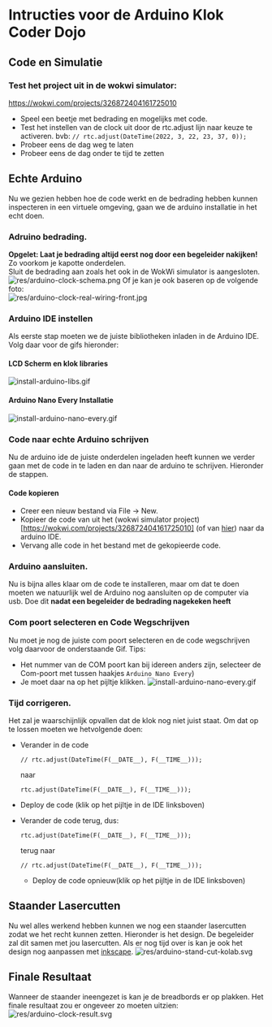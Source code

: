 # Intructies voor de Arduino Klok Coder Dojo
## Code en Simulatie
### Test het project uit in de wokwi simulator:
https://wokwi.com/projects/326872404161725010
- Speel een beetje met bedrading en mogelijks met code.
- Test het instellen van de clock uit door de rtc.adjust lijn naar keuze te activeren. bvb: `// rtc.adjust(DateTime(2022, 3, 22, 23, 37, 0));`
- Probeer eens de dag weg te laten
- Probeer eens de dag onder te tijd te zetten

## Echte Arduino
Nu we gezien hebben hoe de code werkt en de bedrading hebben kunnen inspecteren in een virtuele omgeving, gaan we de arduino installatie in het echt doen.

### Adruino bedrading.
**Opgelet: Laat je bedrading altijd eerst nog door een begeleider nakijken!** Zo voorkom je kapotte onderdelen.\
Sluit de bedrading aan zoals het ook in de WokWi simulator is aangesloten.
![res/arduino-clock-schema.png](res/arduino-clock-schema.png)
Of je kan je ook baseren op de volgende foto:\
![res/arduino-clock-real-wiring-front.jpg](res/arduino-clock-real-wiring-front.jpg)

### Arduino IDE instellen
Als eerste stap moeten we de juiste bibliotheken inladen in de Arduino IDE. Volg daar voor de gifs hieronder:
#### LCD Scherm en klok libraries
![install-arduino-libs.gif](res/install-arduino-libs.gif)
#### Arduino Nano Every Installatie
![install-arduino-nano-every.gif](res/install-arduino-nano-every.gif)

### Code naar echte Arduino schrijven
Nu de arduino ide de juiste onderdelen ingeladen heeft kunnen we verder gaan met de code in te laden en dan naar de arduino te schrijven. 
Hieronder de stappen.
#### Code kopieren
- Creer een nieuw bestand via File -> New.
- Kopieer de code van uit het (wokwi simulator project)[https://wokwi.com/projects/326872404161725010] (of van [hier](../src/rtc_ssd1306_clock.ino)) naar da arduino IDE.
- Vervang alle code in het bestand met de gekopieerde code.
### Arduino aansluiten.
Nu is bijna alles klaar om de code te installeren, maar om dat te doen moeten we natuurlijk wel de Arduino nog aansluiten op de computer via usb.
Doe dit **nadat een begeleider de bedrading nagekeken heeft**

### Com poort selecteren en Code Wegschrijven
Nu moet je nog de juiste com poort selecteren en de code wegschrijven volg daarvoor de onderstaande Gif. Tips:
- Het nummer van de COM poort kan bij idereen anders zijn, selecteer de Com-poort met tussen haakjes `Arduino Nano Every`)
- Je moet daar na op het pijltje klikken.
![install-arduino-nano-every.gif](res/install-arduino-select-com-port-upload.gif)

### Tijd corrigeren.
Het zal je waarschijnlijk opvallen dat de klok nog niet juist staat. Om dat op te lossen moeten we hetvolgende doen:
- Verander in de code 
  ``` 
  // rtc.adjust(DateTime(F(__DATE__), F(__TIME__)));
  ```
  naar 
  ``` 
  rtc.adjust(DateTime(F(__DATE__), F(__TIME__)));
  ```
- Deploy de code (klik op het pijltje in de IDE linksboven)
- Verander de code terug, dus:

  ``` 
  rtc.adjust(DateTime(F(__DATE__), F(__TIME__)));
  ```
  terug naar 
  ``` 
  // rtc.adjust(DateTime(F(__DATE__), F(__TIME__)));
  ```
  - Deploy de code opnieuw(klik op het pijltje in de IDE linksboven)

## Staander Lasercutten
Nu wel alles werkend hebben kunnen we nog een staander lasercutten zodat we het recht kunnen zetten.
Hieronder is het design. De begeleider zal dit samen met jou lasercutten. Als er nog tijd over is kan je ook het design nog aanpassen met [inkscape](https://inkscape.org/).
![res/arduino-stand-cut-kolab.svg](res/arduino-stand-cut-kolab.svg)

## Finale Resultaat
Wanneer de staander ineengezet is kan je de breadbords er op plakken.
Het finale resultaat zou er ongeveer zo moeten uitzien:
![res/arduino-clock-result.svg](res/arduino-clock-result.jpg)
